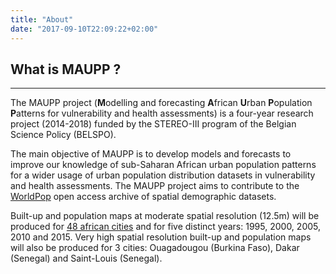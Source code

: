 ```yaml
---
title: "About"
date: "2017-09-10T22:09:22+02:00"
---
```


## What is MAUPP ?

---

The MAUPP project (**M**odelling and forecasting **A**frican **U**rban **P**opulation **P**atterns for vulnerability and health assessments) is a four-year research project (2014-2018) funded by the STEREO-III program of the Belgian Science Policy (BELSPO).

The main objective of MAUPP is to develop models and forecasts to improve our knowledge of sub-Saharan African urban population patterns for a wider usage of urban population distribution datasets in vulnerability and health assessments. The MAUPP project aims to contribute to the [WorldPop](http://www.worldpop.org) open access archive of spatial demographic datasets.

Built-up and population maps at moderate spatial resolution (12.5m) will be produced for [48 african cities](page/cities) and for five distinct years: 1995, 2000, 2005, 2010 and 2015. Very high spatial resolution built-up and population maps will also be produced for 3 cities: Ouagadougou (Burkina Faso), Dakar (Senegal) and Saint-Louis (Senegal).